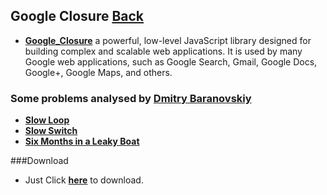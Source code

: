 ## Google Closure [Back](./../Framework.md)


- [**Google_Closure**](https://github.com/google/closure-library) a powerful, low-level JavaScript library designed for building complex and scalable web applications. It is used by many Google web applications, such as Google Search, Gmail, Google Docs, Google+, Google Maps, and others.

### Some problems analysed by [Dmitry Baranovskiy](http://dmitry.baranovskiy.com/)
- [**Slow Loop**](./slow_loop/slow_loop.md)
- [**Slow Switch**](./slow_switch/slow_switch.md)
- [**Six Months in a Leaky Boat**](./leaky_boat/leaky_boat.md)


###Download
- Just Click [**here**](https://github.com/google/closure-library/archive/master.zip) to download.
